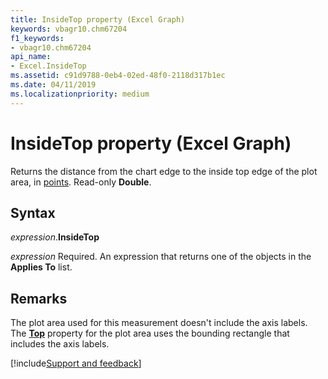 ```yaml
---
title: InsideTop property (Excel Graph)
keywords: vbagr10.chm67204
f1_keywords:
- vbagr10.chm67204
api_name:
- Excel.InsideTop
ms.assetid: c91d9788-0eb4-02ed-48f0-2118d317b1ec
ms.date: 04/11/2019
ms.localizationpriority: medium
---
```



# InsideTop property (Excel Graph)

Returns the distance from the chart edge to the inside top edge of the plot area, in [points](../language/glossary/vbe-glossary.md#point). Read-only **Double**.

## Syntax

_expression_.**InsideTop**

_expression_ Required. An expression that returns one of the objects in the **Applies To** list.

## Remarks

The plot area used for this measurement doesn't include the axis labels. The **[Top](excel.top.md)** property for the plot area uses the bounding rectangle that includes the axis labels.

[!include[Support and feedback](~/includes/feedback-boilerplate.md)]